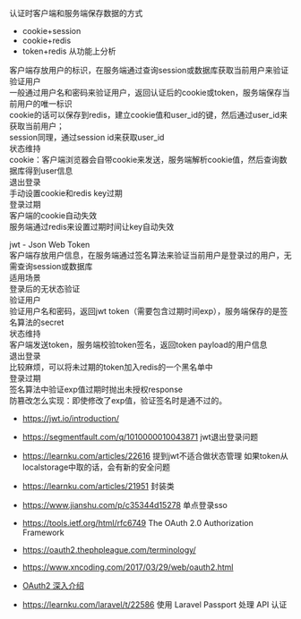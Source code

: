 认证时客户端和服务端保存数据的方式  
  
- cookie+session
- cookie+redis
- token+redis
从功能上分析  
  
客户端存放用户的标识，在服务端通过查询session或数据库获取当前用户来验证  
验证用户  
一般通过用户名和密码来验证用户，返回认证后的cookie或token，服务端保存当前用户的唯一标识  
cookie的话可以保存到redis，建立cookie值和user_id的键，然后通过user_id来获取当前用户；  
session同理，通过session id来获取user_id  
状态维持  
cookie：客户端浏览器会自带cookie来发送，服务端解析cookie值，然后查询数据库得到user信息  
退出登录  
手动设置cookie和redis key过期  
登录过期  
客户端的cookie自动失效  
服务端通过redis来设置过期时间让key自动失效  
  
jwt - Json Web Token  
客户端存放用户信息，在服务端通过签名算法来验证当前用户是登录过的用户，无需查询session或数据库  
适用场景  
登录后的无状态验证  
验证用户  
验证用户名和密码，返回jwt token（需要包含过期时间exp），服务端保存的是签名算法的secret  
状态维持  
客户端发送token，服务端校验token签名，返回token payload的用户信息  
退出登录  
比较麻烦，可以将未过期的token加入redis的一个黑名单中  
登录过期  
签名算法中验证exp值过期时抛出未授权response  
防篡改怎么实现：即使修改了exp值，验证签名时是通不过的。  
  
- https://jwt.io/introduction/
- https://segmentfault.com/q/1010000010043871 jwt退出登录问题
- https://learnku.com/articles/22616 提到jwt不适合做状态管理
  如果token从localstorage中取的话，会有新的安全问题  
- https://learnku.com/articles/21951 封装类
  
- https://www.jianshu.com/p/c35344d15278 单点登录sso
  
- https://tools.ietf.org/html/rfc6749 The OAuth 2.0 Authorization Framework
- https://oauth2.thephpleague.com/terminology/
- https://www.xncoding.com/2017/03/29/web/oauth2.html
- [OAuth2 深入介绍](https://www.zybuluo.com/wddpct/note/1130423#2-resource-owner-password-credentials-from-client-to-server)
- https://learnku.com/laravel/t/22586 使用 Laravel Passport 处理 API 认证
